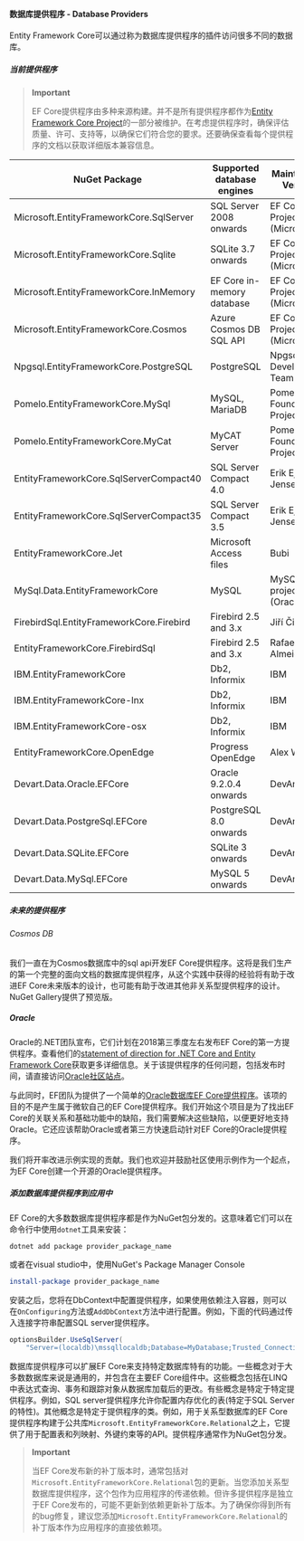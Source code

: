 ﻿#### 数据库提供程序 - Database Providers

Entity Framework Core可以通过称为数据库提供程序的插件访问很多不同的数据库。

##### 当前提供程序

>**Important**
>
>EF Core提供程序由多种来源构建。并不是所有提供程序都作为[Entity Framework Core Project](https://github.com/aspnet/EntityFrameworkCore)的一部分被维护。在考虑提供程序时，确保评估质量、许可、支持等，以确保它们符合您的要求。还要确保查看每个提供程序的文档以获取详细版本兼容信息。

NuGet Package|Supported database engines|Maintainer / Vendor|Notes / Requirements|Useful links
---|---|---|---|---
Microsoft.EntityFrameworkCore.SqlServer|SQL Server 2008 onwards|EF Core Project (Microsoft)||[docs](https://docs.microsoft.com/en-us/ef/core/providers/sql-server/index)
Microsoft.EntityFrameworkCore.Sqlite|SQLite 3.7 onwards|EF Core Project (Microsoft)||[docs](https://docs.microsoft.com/en-us/ef/core/providers/sqlite/index)
Microsoft.EntityFrameworkCore.InMemory|EF Core in-memory database|EF Core Project (Microsoft)|For testing only|[docs](https://docs.microsoft.com/en-us/ef/core/providers/in-memory/index)
Microsoft.EntityFrameworkCore.Cosmos|Azure Cosmos DB SQL API|EF Core Project (Microsoft)|Preview only|[blog](https://blogs.msdn.microsoft.com/dotnet/2018/10/17/announcing-entity-framework-core-2-2-preview-3/)
Npgsql.EntityFrameworkCore.PostgreSQL|PostgreSQL|Npgsql Development Team||[docs](http://www.npgsql.org/efcore/index.html)
Pomelo.EntityFrameworkCore.MySql|MySQL, MariaDB|Pomelo Foundation Project||[readme](https://github.com/PomeloFoundation/Pomelo.EntityFrameworkCore.MySql/blob/master/README.md)
Pomelo.EntityFrameworkCore.MyCat|MyCAT Server|Pomelo Foundation Project|Prerelease only|[readme](https://github.com/PomeloFoundation/Pomelo.EntityFrameworkCore.MyCat/blob/master/README.md)
EntityFrameworkCore.SqlServerCompact40|SQL Server Compact 4.0|Erik Ejlskov Jensen|.NET Framework|[wiki](https://github.com/ErikEJ/EntityFramework.SqlServerCompact/wiki/Using-EF-Core-with-SQL-Server-Compact-in-Traditional-.NET-Applications)
EntityFrameworkCore.SqlServerCompact35|SQL Server Compact 3.5|Erik Ejlskov Jensen|.NET Framework|[wiki](https://github.com/ErikEJ/EntityFramework.SqlServerCompact/wiki/Using-EF-Core-with-SQL-Server-Compact-in-Traditional-.NET-Applications)
EntityFrameworkCore.Jet|Microsoft Access files|Bubi|.NET Framework|[readme](https://github.com/bubibubi/EntityFrameworkCore.Jet/blob/master/docs/README.md)
MySql.Data.EntityFrameworkCore|MySQL|MySQL project (Oracle)||[docs](https://dev.mysql.com/doc/connector-net/en/connector-net-entityframework-core.html)
FirebirdSql.EntityFrameworkCore.Firebird|Firebird 2.5 and 3.x|Jiří Činčura||[docs](https://github.com/cincuranet/FirebirdSql.Data.FirebirdClient/blob/master/Provider/docs/entity-framework-core.md)
EntityFrameworkCore.FirebirdSql|Firebird 2.5 and 3.x|Rafael Almeida||[wiki](https://github.com/ralmsdeveloper/EntityFrameworkCore.FirebirdSQL/wiki)
IBM.EntityFrameworkCore|Db2, Informix|IBM|Windows version|[blog](https://www.ibm.com/developerworks/community/blogs/96960515-2ea1-4391-8170-b0515d08e4da/entry/Creating_Entity_Data_Model_using_IBM_Data_Server_providers_for_Entity_Framework_Core?lang=en)
IBM.EntityFrameworkCore-lnx|Db2, Informix|IBM|Linux version|[blog](https://www.ibm.com/developerworks/community/blogs/96960515-2ea1-4391-8170-b0515d08e4da/entry/Creating_Entity_Data_Model_using_IBM_Data_Server_providers_for_Entity_Framework_Core?lang=en)
IBM.EntityFrameworkCore-osx|Db2, Informix|IBM|macOS version|[blog](https://www.ibm.com/developerworks/community/blogs/96960515-2ea1-4391-8170-b0515d08e4da/entry/Creating_Entity_Data_Model_using_IBM_Data_Server_providers_for_Entity_Framework_Core?lang=en)
EntityFrameworkCore.OpenEdge|Progress OpenEdge|Alex Wiese||[readme](https://github.com/alexwiese/EntityFrameworkCore.OpenEdge/blob/master/README.md)
Devart.Data.Oracle.EFCore|Oracle 9.2.0.4 onwards|DevArt|Paid|[docs](https://www.devart.com/dotconnect/oracle/docs/)
Devart.Data.PostgreSql.EFCore|PostgreSQL 8.0 onwards|DevArt|Paid|[docs](https://www.devart.com/dotconnect/postgresql/docs/)
Devart.Data.SQLite.EFCore|SQLite 3 onwards|DevArt|Paid|[docs](https://www.devart.com/dotconnect/sqlite/docs/)
Devart.Data.MySql.EFCore|MySQL 5 onwards|DevArt|Paid|[docs](https://www.devart.com/dotconnect/mysql/docs/)

##### 未来的提供程序

###### Cosmos DB

我们一直在为Cosmos数据库中的sql api开发EF Core提供程序。这将是我们生产的第一个完整的面向文档的数据库提供程序，从这个实践中获得的经验将有助于改进EF Core未来版本的设计，也可能有助于改进其他非关系型提供程序的设计。NuGet Gallery提供了预览版。

##### Oracle

Oracle的.NET团队宣布，它们计划在2018第三季度左右发布EF Core的第一方提供程序。查看他们的[statement of direction for .NET Core and Entity Framework Core](https://www.oracle.com/technetwork/topics/dotnet/tech-info/odpnet-dotnet-ef-core-sod-4395108.pdf)获取更多详细信息。关于该提供程序的任何问题，包括发布时间，请直接访问[Oracle社区站点](https://community.oracle.com/welcome)。

与此同时，EF团队为提供了一个简单的[Oracle数据库EF Core提供程序](https://github.com/aspnet/EntityFrameworkCore/tree/master/samples/OracleProvider)。该项的目的不是产生属于微软自己的EF Core提供程序。我们开始这个项目是为了找出EF Core的关联关系和基础功能中的缺陷，我们需要解决这些缺陷，以便更好地支持Oracle。它还应该帮助Oracle或者第三方快速启动针对EF Core的Oracle提供程序。

我们将开率改进示例实现的贡献。我们也欢迎并鼓励社区使用示例作为一个起点，为EF Core创建一个开源的Oracle提供程序。

##### 添加数据库提供程序到应用中

EF Core的大多数数据库提供程序都是作为NuGet包分发的。这意味着它们可以在命令行中使用`dotnet`工具来安装：

```console
dotnet add package provider_package_name
```

或者在visual studio中，使用NuGet's Package Manager Console

```PowerShell
install-package provider_package_name
```

安装之后，您将在DbContext中配置提供程序，如果使用依赖注入容器，则可以在`OnConfiguring`方法或`AddDbContext`方法中进行配置。例如，下面的代码通过传入连接字符串配置SQL server提供程序。

```csharp
optionsBuilder.UseSqlServer(
    "Server=(localdb)\mssqllocaldb;Database=MyDatabase;Trusted_Connection=True;");
```

数据库提供程序可以扩展EF Core来支持特定数据库特有的功能。一些概念对于大多数数据库来说是通用的，并包含在主要EF Core组件中。这些概念包括在LINQ中表达式查询、事务和跟踪对象从数据库加载后的更改。有些概念是特定于特定提供程序。例如，SQL server提供程序允许你配置内存优化的表(特定于SQL Server的特性)。其他概念是特定于提供程序的类。例如，用于关系型数据库的EF Core提供程序构建于公共库`Microsoft.EntityFrameworkCore.Relational`之上，它提供了用于配置表和列映射、外键约束等的API。提供程序通常作为NuGet包分发。

>**Important**
>
>当EF Core发布新的补丁版本时，通常包括对`Microsoft.EntityFrameworkCore.Relational`包的更新。当您添加关系型数据库提供程序，这个包作为应用程序的传递依赖。但许多提供程序是独立于EF Core发布的，可能不更新到依赖更新补丁版本。为了确保你得到所有的bug修复，建议您添加`Microsoft.EntityFrameworkCore.Relational`的补丁版本作为应用程序的直接依赖项。